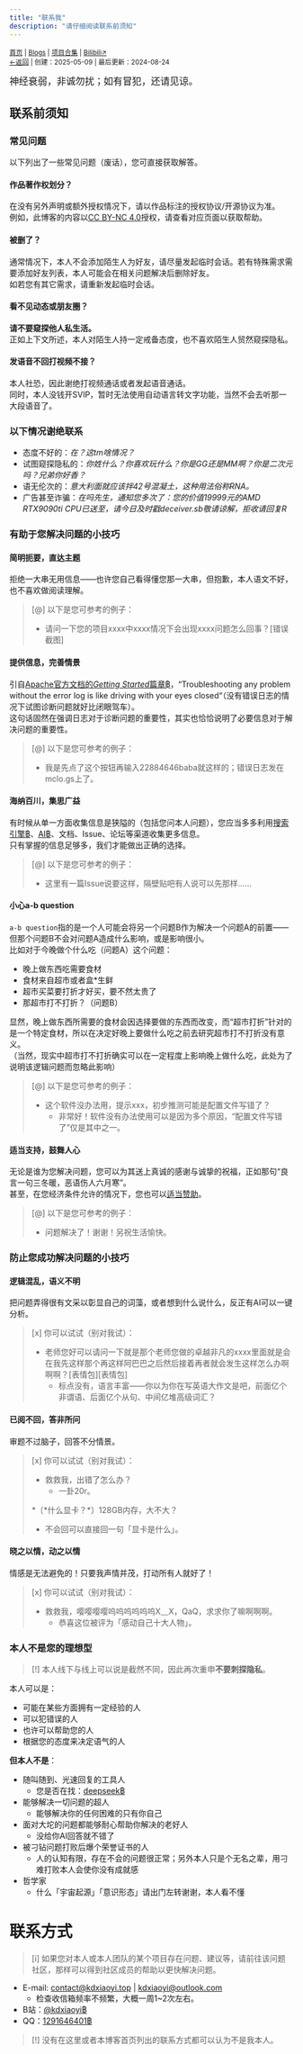 ```yaml
---
title: "联系我"
description: "请仔细阅读联系前须知"
---
```

<small id="old_menu"><a href="/">首页</a> | <a href="/blogs">Blogs</a> | <a href="/Project">项目合集</a> | <a href="https://space.bilibili.com/1987247870">Bilibili↗</a><br></small><small><a href="../../">←返回</a> | 
创建：2025-05-09 | 最后更新：2024-08-24</small><br>

<big>神经衰弱，非诚勿扰；如有冒犯，还请见谅。</big>

## 联系前须知
### 常见问题
以下列出了一些常见问题（废话），您可直接获取解答。

#### 作品著作权划分？
在没有另外声明或额外授权情况下，请以作品标注的授权协议/开源协议为准。<br>
例如，此博客的内容以[CC BY-NC 4.0](/our_license)授权，请查看对应页面以获取帮助。

#### 被删了？
通常情况下，本人不会添加陌生人为好友，请尽量发起临时会话。若有特殊需求需要添加好友列表，本人可能会在相关问题解决后删除好友。<br>
如若您有其它需求，请重新发起临时会话。

#### 看不见动态或朋友圈？
**请不要窥探他人私生活。**<br>
正如上下文所述，本人对陌生人持一定戒备态度，也不喜欢陌生人贸然窥探隐私。

#### 发语音不回打视频不接？
本人社恐，因此谢绝打视频通话或者发起语音通话。<br>
同时，本人没钱开SVIP，暂时无法使用自动语言转文字功能，当然不会去听那一大段语音了。

### 以下情况谢绝联系

* 态度不好的：*在？这tm啥情况？*
* 试图窥探隐私的：*你姓什么？你喜欢玩什么？你是GG还是MM啊？你是二次元吗？兄弟你好香？*
* 语无伦次的：*意大利面就应该拌42号混凝土，这种用法俗称RNA。*
* 广告甚至诈骗：*在吗先生，通知您多次了：您的价值19999元的AMD RTX9090ti CPU已送至，请今日及时戳deceiver.sb敬请谅解，拒收请回复R*

### 有助于您解决问题的小技巧
#### 简明扼要，直达主题
拒绝一大串无用信息——也许您自己看得懂您那一大串，但抱歉，本人语文不好，也不喜欢做阅读理解。<br>

> [@] 以下是您可参考的例子：
> * 请问一下您的项目xxxx中xxxx情况下会出现xxxx问题怎么回事？[错误截图]

#### 提供信息，完善情景
引自[Apache官方文档的*Getting Started*篇章฿](https://httpd.apache.org/docs/trunk/getting-started.html#logs)，“Troubleshooting any problem without the error log is like driving with your eyes closed“（没有错误日志的情况下试图诊断问题就好比闭眼驾车）。<br>
这句话固然在强调日志对于诊断问题的重要性，其实也恰恰说明了必要信息对于解决问题的重要性。<br>

> [@] 以下是您可参考的例子：
> * 我是先点了这个按钮再输入22884646baba就这样的；错误日志发在mclo.gs上了。

#### 海纳百川，集思广益
有时候从单一方面收集信息是狭隘的（包括您问本人问题），您应当多多利用[搜索引擎฿](//bing.com)、[AI฿](//deepseek.com)、文档、Issue、论坛等渠道收集更多信息。<br>
只有掌握的信息足够多，我们才能做出正确的选择。

> [@] 以下是您可参考的例子：
> * 这里有一篇Issue说要这样，隔壁贴吧有人说可以先那样……

#### 小心a-b question
`a-b question`指的是一个人可能会将另一个问题B作为解决一个问题A的前置——但那个问题B不会对问题A造成什么影响，或是影响很小。<br>
比如对于今晚做个什么吃（问题A）这个问题：<br>

* 晚上做东西吃需要食材
* 食材来自超市或者盒*生鲜
* 超市买菜要打折才好买，要不然太贵了
* 那超市打不打折？（问题B）

显然，晚上做东西所需要的食材会因选择要做的东西而改变，而“超市打折”针对的是一个特定食材，所以在决定好晚上要做什么吃之前去研究超市打不打折没有意义。<br>
（当然，现实中超市打不打折确实可以在一定程度上影响晚上做什么吃，此处为了说明该逻辑问题而忽略此影响）

> [@] 以下是您可参考的例子：
> * 这个软件没办法用，提示xxx，初步推测可能是配置文件写错了？
>   * 非常好！软件没有办法使用可以是因为多个原因，“配置文件写错了”仅是其中之一。

#### 适当支持，鼓舞人心
无论是谁为您解决问题，您可以为其送上真诚的感谢与诚挚的祝福，正如那句“良言一句三冬暖，恶语伤人六月寒”。<br>
甚至，在您经济条件允许的情况下，您也可以[适当赞助](/sponsor)。

> [@] 以下是您可参考的例子：
> * 问题解决了！谢谢！另祝生活愉快。

### 防止您成功解决问题的小技巧
#### 逻辑混乱，语义不明
把问题弄得很有文采以彰显自己的词藻，或者想到什么说什么，反正有AI可以一键分析。

> [x] 你可以试试（别对我试）：
> * 老师您好可以请问一下就是那个老师您做的卓越非凡的xxxx里面就是会在我先这样那个再这样阿巴巴之后然后接着再者就会发生这样怎么办啊啊啊？[表情包][表情包]
>   * 标点没有，语言丰富——你以为你在写英语大作文是吧，前面亿个非谓语、后面亿个从句、中间亿堆高级词汇？

#### 已阅不回，答非所问
审题不过脑子，回答不分情景。

> [x] 你可以试试（别对我试）：
>
> * 救救我，出错了怎么办？
>   * 一卦20r。
>
> *〔\*什么显卡？\*〕128GB内存，大不大？
>   * 不会回可以直接回一句「显卡是什么」。

#### 晓之以情，动之以情
情感是无法避免的！只要我声情并茂，打动所有人就好了！

> [x] 你可以试试（别对我试）：
> * 救救我，嘤嘤嘤嘤呜呜呜呜呜呜X﹏X，QaQ，求求你了嘛啊啊啊。
>   * 恭喜这位被评为「感动自己十大人物」。

### 本人不是您的理想型

> [!] 本人线下与线上可以说是截然不同，因此再次重申**不要刺探隐私**。

本人可以是：

* 可能在某些方面拥有一定经验的人
* 可以犯错误的人
* 也许可以帮助您的人
* 根据您的态度来决定语气的人

**但本人不是**：

* 随叫随到、光速回复的工具人
  * 您是否在找：[deepseek฿](//deepseek.com)
* 能够解决一切问题的超人
  * 能够解决你的任何困难的只有你自己
* 面对大坨的问题都能够耐心帮助你解决的老好人
  * 没给你AI回答就不错了
* 被刁钻问题打败后爆个荣誉证书的人
  * 人的认知有限，存在不会的问题很正常；另外本人只是个无名之辈，用刁难打败本人会使你没有成就感
* 哲学家
  * 什么「宇宙起源」「意识形态」请出门左转谢谢，本人看不懂

# 联系方式

> [i] 如果您对本人或本人团队的某个项目存在问题、建议等，请前往该问题社区，那样可以得到社区成员的帮助以更快解决问题。

* E-mail: [contact@kdxiaoyi.top](mailto:contact@kdxiaoyi.top) \| [kdxiaoyi@outlook.com](mailto:kdxiaoyi@outlook.com)
  * 检查收信箱频率不频繁，大概一周1~2次左右。
* B站：[@kdxiaoyi฿](https://space.bilibili.com/1987247870)
* QQ：[1291646401฿](https://qm.qq.com/q/i9mSxwyCKk)

> [!] 没有在这里或者本博客首页列出的联系方式都可以认为不是我本人。

<div id="mdRender_config" data-sideship-hide="3"></div>
<script src="https://rs.kdxiaoyi.top/res/scripts/js/sober@1.0.6.min.js"></script><script src="https://kdxiaoyi.top/pmd.js"></script><script src="https://rs.kdxiaoyi.top/res/scripts/js/pmd-reRender.min.js"></script>